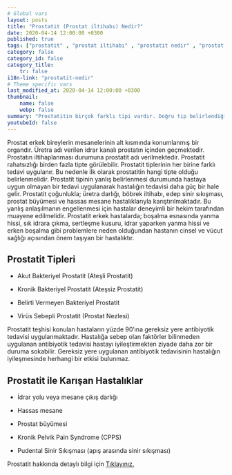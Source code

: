```yaml
---
# Global vars
layout: posts
title: "Prostatit (Prostat iltihabı) Nedir?"
date: 2020-04-14 12:00:00 +0300
published: true
tags: ["prostatit" , "prostat iltihabı" , "prostatit nedir" , "prostat iltihabı nedir" , "prostatit nedeni" , "prostatit sebebi" , "prostatit tipi" , "prostatitle karışan hastalıklar" , "prostatit teşhisi" , "prostatit tedavisi" , "prostatit antibiyotik" , "ateşli bakteriyel prostatit" , "kronik bakteriyel prostatit" , "ateşsiz prostatit" , "prostat nezlesi" , "prostatit çözüm" , "kronik prostatit" , "tekrarlayan prostatit" , "geçmeyen prostatit" , "prostatit ilaç"]
category: false
category_id: false
category_title:
    tr: false
i18n-link: "prostatit-nedir"
# Theme specific vars
last_modified_at: 2020-04-14 12:00:00 +0300
thumbnail:
    name: false
    webp: false
summary: "Prostatitin birçok farklı tipi vardır. Doğru tip belirlendiğinde tedavi daha kolaydır. Hastaların büyük çoğunluğunda yanlış antibiyotik tedavisi hastalığı kronikleştirmektedir. Hastalığın tedavisini güçleştirir. Doğru tedavi için tecrübeli bir hekimin tedavi planlamasını yapması gereklidir."
youtubeId: false
---
```






Prostat erkek bireylerin mesanelerinin alt kısmında konumlanmış bir organdır. Üretra adı verilen idrar kanalı prostatın içinden geçmektedir. Prostatın iltihaplanması durumuna prostatit adı verilmektedir. Prostatit rahatsızlığı birden fazla tipte görülebilir. Prostatit tiplerinin her birine farklı tedavi uygulanır. Bu nedenle ilk olarak prostatitin hangi tipte olduğu belirlenmelidir. Prostatit tipinin yanlış belirlenmesi durumunda hastaya uygun olmayan bir tedavi uygulanarak hastalığın tedavisi daha güç bir hale gelir. Prostatit çoğunlukla; üretra darlığı, böbrek iltihabı, edep sinir sıkışması, prostat büyümesi ve hassas mesane hastalıklarıyla karıştırılmaktadır. Bu yanlış anlaşılmanın engellenmesi için hastalar deneyimli bir hekim tarafından muayene edilmelidir. Prostatit erkek hastalarda; boşalma esnasında yanma hissi, sık idrara çıkma, sertleşme kusuru, idrar yaparken yanma hissi ve erken boşalma gibi problemlere neden olduğundan hastanın cinsel ve vücut sağlığı açısından önem taşıyan bir hastalıktır.

## Prostatit Tipleri

- Akut Bakteriyel Prostatit  (Ateşli Prostatit)

- Kronik Bakteriyel Prostatit (Ateşsiz Prostatit)

- Belirti Vermeyen Bakteriyel Prostatit

- Virüs Sebepli Prostatit (Prostat Nezlesi)

Prostatit teşhisi konulan hastaların yüzde 90’ına gereksiz yere antibiyotik tedavisi uygulanmaktadır. Hastalığa sebep olan faktörler bilinmeden uygulanan antibiyotik tedavisi hastayı iyileştirmekten ziyade daha zor bir duruma sokabilir. Gereksiz yere uygulanan antibiyotik tedavisinin hastalığın iyileşmesinde herhangi bir etkisi bulunmaz.


## Prostatit ile Karışan Hastalıklar

-	İdrar yolu veya mesane çıkış darlığı

-	Hassas mesane

-	Prostat büyümesi

-	Kronik Pelvik Pain Syndrome (CPPS)

-	Pudental Sinir Sıkışması (apış arasında sinir sıkışması)


Prostatit hakkında detaylı bilgi için [Tıklayınız.](https://www.onoluroloji.com/prostatit)
